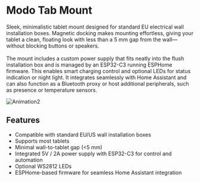 # Modo Tab Mount

Sleek, minimalistic tablet mount designed for standard EU electrical wall installation boxes. Magnetic docking makes mounting effortless, giving your tablet a clean, floating look with less than a 5 mm gap from the wall—without blocking buttons or speakers.<br><br> The mount includes a custom power supply that fits neatly into the flush installation box and is managed by an ESP32-C3 running ESPHome firmware. This enables smart charging control and optional LEDs for status indication or night light. It integrates seamlessly with Home Assistant and can also function as a Bluetooth proxy or host additional peripherals, such as presence or temperature sensors.

[//]: ![Animation](docs/images/modo_tab_mout_animation2x.gif)
![Animation2](docs/images/modo_tab_mout_animation2x.gif)

## Features
- Compatible with standard EU/US wall installation boxes  
- Supports most tablets  
- Minimal wall-to-tablet gap (<5 mm)  
- Integrated 5V / 2A power supply with ESP32-C3 for control and automation  
- Optional WS2812 LEDs  
- ESPHome-based firmware for seamless Home Assistant integration 
